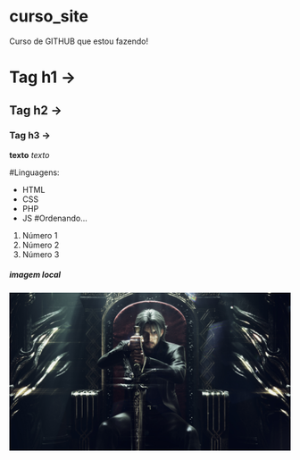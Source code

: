# curso_site
Curso de GITHUB que estou fazendo!

# Tag h1 -> #
## Tag h2 -> ##
### Tag h3 -> ###

**texto**
*texto*

#Linguagens:
* HTML
* CSS
* PHP
* JS
#Ordenando...
1. Número 1
2. Número 2
3. Número 3


##### imagem local
![FF XV](img/ff.jpg)